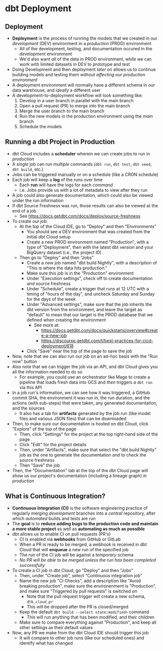 # dbt Deployment

## Deployment
- **Deployment** is the process of running the models that we created in our *development* (DEV) environment in a *production* (PROD) environment
    - All of the development, testing, and documentation occured in the *development* environment
    - We'd also want *all* of the data in PROD environment, while we can work with limited datasets in DEV to prototype and test
- Doing Development and then deployment *later* on allows us to continue building models and testing them *without affecting our production environment*
- A deployment environment will normally have a different schema in our data warehouse, and *ideally* a different user
- A development-to-deployment workflow will look something like: 
    1. Develop in a user branch in parallel with the main branch
    2. Open a pull request (PR) to merge into the main branch 
    3. Merge the user branch to the main branch
    4. Run the new models in the production environment using the *main* branch 
    5. Schedule the models

## Running a dbt Project in Production
- dbt Cloud includes a **scheduler** wherein we can create jobs to run in *production*
- A *single* job can run *multiple* commands (`dbt run`, `dbt test`, `dbt seed`, `dbt build`, etc.)
- Jobs can be triggered manually or on a schedule (like a CRON schedule)
- Each job will keep a **log** of the runs over time
    - Each **run** will have the logs for each *command*
    - i.e. Jobs provide us with a lot of metadata to view after they run
- A job could also generate documentation, which could also be viewed under the run information
- If dbt Source Freshness was run, those results can also be viewed at the end of a job
    - See https://docs.getdbt.com/docs/deploy/source-freshness
- To create our job:
    - At the top of the Cloud IDE, go to "Deploy" and then "Environments"
        - You should see a DEV environment that was created from the initial dbt Cloud setup
        - Create a new PROD environment named "Production", with a type of "Deployment", then with the latest dbt version and your BigQuery dataset (i.e., the project ID)
    - Then go to "Deploy" and then "Jobs"
        - Create a *new* job named "dbt build Nightly", with a description of "This is where the data hits production."
        - Make sure this job is in the "Production" environment
        - Under "Execution settings", check off to create documentation *and* source freshness
        - Under "Schedule", create a trigger that runs at 12 UTC with a timing of "hours of the day", and uncheck Saturday and Sunday for the days of the week
        - Under "Advanced settings", make sure that the job inherits the dbt version from the environment, and leave the target as "default" to mean that our target is the PROD database that we defined when creating the environment
            - See more at:
                - https://docs.getdbt.com/docs/quickstarts/overview#create-a-new-job
                - https://discourse.getdbt.com/t/best-practices-for-cicd-deployment/618
        - Click "Save" near the top of the page to save the job
- Now, note that we can also run our job on an ad-hoc basis with the "Run now" button
- Also note that we can trigger the job via an API, and dbt Cloud gives you all the information needed to do so
    - For example, you could use an orchestrator like Mage to create a pipeline that loads fresh data into GCS and *then* triggers a `dbt run` via this API
- In a job run's information, we can see how it was triggered, a GitHub commit SHA, the environment it was run in, the run duration, and the actions (with sub-steps) that were taken, any generated documentation, and the sources
    - It also has a tab for **artifacts** generated by the job run (like model files and various JSON files) that can be downloaded
- Then, to make sure our documentation is hosted on dbt Cloud, click "Explore" of the top of the page
    - Then, click "Settings" for the project at the top right-hand side of the page
    - Click "Edit" for the project details
    - Then, under "Artifacts", make sure that select the "dbt build Nightly" job as the one to generate the documentation *and* to check the source freshness
    - Then "Save" the job
- Then, the "Documentation" tab at the top of the dbt Cloud page will show us our project's documentation (including a lineage graph) *in production*


## What is Continuous Integration?
- **Continuous Integration (CI)** is the software engineering practice of regularly merging *development* branches into a *central* repository, after which *automated* builds and tests are run
- The **goal** is to **reduce adding bugs to the production code and maintain a more stable project** as well as **automating as much as possible**
- dbt allows us to enable CI on pull requests (PR's)
    - CI is enabled via **webhooks** from GitHub or GitLab
    - When a PR is ready to be merged, a webhook is received in dbt Cloud that will **enqueue** a new run of the specified job
    - The run of the CI job will be against a *temporary* schema
    - *No PR will be able to be merged unless the run has been completed successfully*
- To create a CI job in dbt Cloud, go "Deploy" and then "Jobs"
    - Then, under "Create job", select "Continuous integration job"
    - Name the new job "CI Checks", add a description like "Avoid breaking production", make sure the environenment is "Production", and make sure "Triggered by pull requests" is switched *on*
        - Note that the pull request trigger will create a new schema, `dtb_cloud_pr`
        - This will be dropped after the PR is closed/merged
    - Keep the default `dbt build --select state:modified+` command
        - This will run anything that has been modified, and their children
    - Make sure to compare everything against "Production", and keep all other settings as their default values
- Now, any PR we make from the dbt Cloud IDE should trigger this job
    - It will compare to other job runs (like our scheduled ones) and identify what has changed
